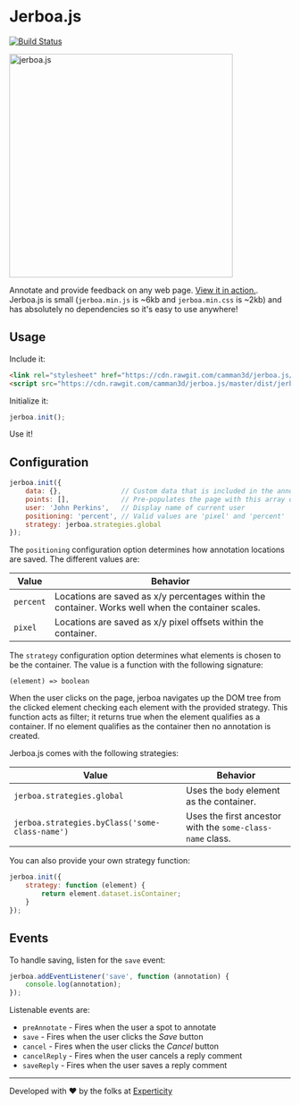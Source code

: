 # Jerboa.js

[![Build Status](https://travis-ci.org/camman3d/jerboa.js.svg?branch=master)](https://travis-ci.org/camman3d/jerboa.js)

<img alt="jerboa.js" src="https://github.com/camman3d/jerboa.js/raw/master/img/jerboa.jpg" height="400" />

Annotate and provide feedback on any web page. [View it in action.](https://camman3d.github.io/jerboa.js/). Jerboa.js is
small (`jerboa.min.js` is ~6kb and `jerboa.min.css` is ~2kb) and has absolutely no dependencies so it's easy to use
anywhere! 

## Usage

Include it:

```html
<link rel="stylesheet" href="https://cdn.rawgit.com/camman3d/jerboa.js/master/dist/jerboa.min.css" />
<script src="https://cdn.rawgit.com/camman3d/jerboa.js/master/dist/jerboa.min.js"></script>
```

Initialize it:

```js
jerboa.init();
```

Use it!

## Configuration

```js
jerboa.init({
    data: {},               // Custom data that is included in the annotation object,
    points: [],             // Pre-populates the page with this array of annotation objects
    user: 'John Perkins',   // Display name of current user
    positioning: 'percent', // Valid values are 'pixel' and 'percent' 
    strategy: jerboa.strategies.global 
});
```

The `positioning` configuration option determines how annotation locations are saved. The different values are:

| Value | Behavior |
| --- | --- |
| `percent` | Locations are saved as x/y percentages within the container. Works well when the container scales. |
| `pixel` | Locations are saved as x/y pixel offsets within the container. |

The `strategy` configuration option determines what elements is chosen to be the container. The value is a function with
the following signature:

```
(element) => boolean
```

When the user clicks on the page, jerboa navigates up the DOM tree from the clicked element checking each element with
the provided strategy. This function acts as filter; it returns true when the element qualifies as a container.  If no
element qualifies as the container then no annotation is created. 

Jerboa.js comes with the following strategies:

| Value | Behavior |
| --- | --- |
| `jerboa.strategies.global` | Uses the `body` element as the container. |
| `jerboa.strategies.byClass('some-class-name')` | Uses the first ancestor with the `some-class-name` class. |

You can also provide your own strategy function:

```js
jerboa.init({
    strategy: function (element) {
        return element.dataset.isContainer;
    }
});
```

## Events

To handle saving, listen for the `save` event:

```js
jerboa.addEventListener('save', function (annotation) {
    console.log(annotation);
});
```

Listenable events are:

* `preAnnotate` - Fires when the user a spot to annotate
* `save` - Fires when the user clicks the *Save* button
* `cancel` - Fires when the user clicks the *Cancel* button
* `cancelReply` - Fires when the user cancels a reply comment
* `saveReply` - Fires when the user saves a reply comment


-----

Developed with ❤️ by the folks at [Experticity](https://www.experticity.com/)
